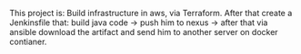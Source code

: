 This project is:
Build infrastructure in aws, via Terraform.
After that create a Jenkinsfile that:
build java code -> push him to nexus -> after that via ansible download the artifact and send him to another server on docker contianer.
